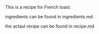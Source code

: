 This is a recipe for French toast.

ingredients can be found in ingredients.md

the actaul recipe can be found in recipe.md